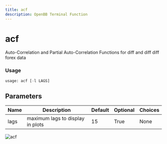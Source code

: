 ```yaml
---
title: acf
description: OpenBB Terminal Function
---
```


# acf

Auto-Correlation and Partial Auto-Correlation Functions for diff and diff diff forex data

### Usage 
```python
usage: acf [-l LAGS]
```

## Parameters

| Name | Description | Default | Optional | Choices |
| ---- | ----------- | ------- | -------- | ------- |
| lags | maximum lags to display in plots | 15 | True | None |


![acf](https://user-images.githubusercontent.com/46355364/154305242-176c3ba1-ebfc-43e7-a027-46251fb02463.png)

